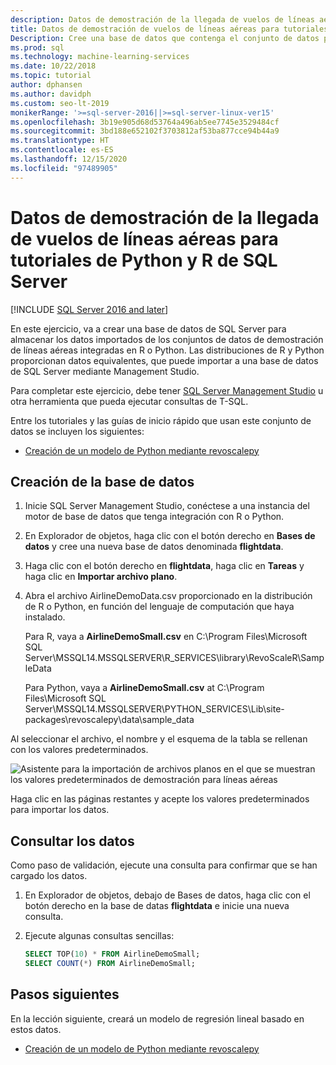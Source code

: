 ```yaml
---
description: Datos de demostración de la llegada de vuelos de líneas aéreas para tutoriales de Python y R de SQL Server
title: Datos de demostración de vuelos de líneas aéreas para tutoriales
Description: Cree una base de datos que contenga el conjunto de datos para líneas aéreas de R y Python. Este conjunto de datos se utiliza en los tutoriales de R y Python para SQL Server Machine Learning Services.
ms.prod: sql
ms.technology: machine-learning-services
ms.date: 10/22/2018
ms.topic: tutorial
author: dphansen
ms.author: davidph
ms.custom: seo-lt-2019
monikerRange: '>=sql-server-2016||>=sql-server-linux-ver15'
ms.openlocfilehash: 3b19e905d68d53764a496ab5ee7745e3529484cf
ms.sourcegitcommit: 3bd188e652102f3703812af53ba877cce94b44a9
ms.translationtype: HT
ms.contentlocale: es-ES
ms.lasthandoff: 12/15/2020
ms.locfileid: "97489905"
---
```

#  <a name="airline-flight-arrival-demo-data-for-sql-server-python-and-r-tutorials"></a>Datos de demostración de la llegada de vuelos de líneas aéreas para tutoriales de Python y R de SQL Server
[!INCLUDE [SQL Server 2016 and later](../../includes/applies-to-version/sqlserver2016.md)]

En este ejercicio, va a crear una base de datos de SQL Server para almacenar los datos importados de los conjuntos de datos de demostración de líneas aéreas integradas en R o Python. Las distribuciones de R y Python proporcionan datos equivalentes, que puede importar a una base de datos de SQL Server mediante Management Studio.

Para completar este ejercicio, debe tener [SQL Server Management Studio](../../ssms/download-sql-server-management-studio-ssms.md) u otra herramienta que pueda ejecutar consultas de T-SQL.

Entre los tutoriales y las guías de inicio rápido que usan este conjunto de datos se incluyen los siguientes:

+  [Creación de un modelo de Python mediante revoscalepy](use-python-revoscalepy-to-create-model.md)

## <a name="create-the-database"></a>Creación de la base de datos

1. Inicie SQL Server Management Studio, conéctese a una instancia del motor de base de datos que tenga integración con R o Python.  

2. En Explorador de objetos, haga clic con el botón derecho en **Bases de datos** y cree una nueva base de datos denominada **flightdata**.

3. Haga clic con el botón derecho en **flightdata**, haga clic en **Tareas** y haga clic en **Importar archivo plano**.

4. Abra el archivo AirlineDemoData.csv proporcionado en la distribución de R o Python, en función del lenguaje de computación que haya instalado.

   Para R, vaya a **AirlineDemoSmall.csv** en C:\Program Files\Microsoft SQL Server\MSSQL14.MSSQLSERVER\R_SERVICES\library\RevoScaleR\SampleData
   
   Para Python, vaya a **AirlineDemoSmall.csv** at C:\Program Files\Microsoft SQL Server\MSSQL14.MSSQLSERVER\PYTHON_SERVICES\Lib\site-packages\revoscalepy\data\sample_data
  
Al seleccionar el archivo, el nombre y el esquema de la tabla se rellenan con los valores predeterminados.

  ![Asistente para la importación de archivos planos en el que se muestran los valores predeterminados de demostración para líneas aéreas](media/import-airlinedemosmall.png)

Haga clic en las páginas restantes y acepte los valores predeterminados para importar los datos.


## <a name="query-the-data"></a>Consultar los datos

Como paso de validación, ejecute una consulta para confirmar que se han cargado los datos.

1. En Explorador de objetos, debajo de Bases de datos, haga clic con el botón derecho en la base de datas **flightdata** e inicie una nueva consulta.

2. Ejecute algunas consultas sencillas:

    ```sql
    SELECT TOP(10) * FROM AirlineDemoSmall;
    SELECT COUNT(*) FROM AirlineDemoSmall;
    ```

## <a name="next-steps"></a>Pasos siguientes

En la lección siguiente, creará un modelo de regresión lineal basado en estos datos.

+ [Creación de un modelo de Python mediante revoscalepy](use-python-revoscalepy-to-create-model.md)
